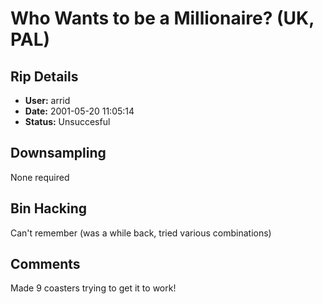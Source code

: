 # Who Wants to be a Millionaire? (UK, PAL)

## Rip Details

- **User:** arrid
- **Date:** 2001-05-20 11:05:14
- **Status:** Unsuccesful

## Downsampling

None required

## Bin Hacking

Can't remember (was a while back, tried various combinations)

## Comments

Made 9 coasters trying to get it to work!

